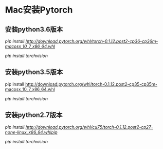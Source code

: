 # Mac安装Pytorch

## 安装python3.6版本

*pip install http://download.pytorch.org/whl/torch-0.1.12.post2-cp36-cp36m-macosx_10_7_x86_64.whl*

*pip install torchvision*

## 安装python3.5版本

pip install http://download.pytorch.org/whl/torch-0.1.12.post2-cp35-cp35m-macosx_10_7_x86_64.whl

*pip install torchvision*

## 安装python2.7版本

*pip install http://download.pytorch.org/whl/cu75/torch-0.1.12.post2-cp27-none-linux_x86_64.whlpip*

*pip install torchvision*



